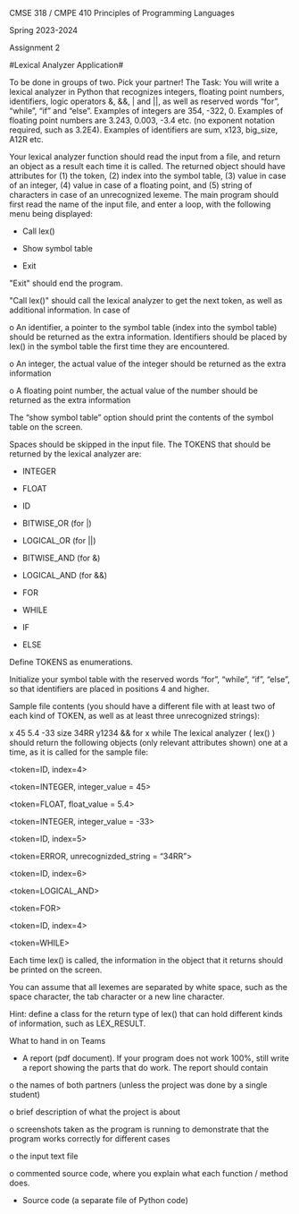 CMSE 318 / CMPE 410 Principles of Programming Languages

Spring 2023-2024

Assignment 2 

#Lexical Analyzer Application#

To be done in groups of two. Pick your partner! 
The Task:
You will write a lexical analyzer in Python that recognizes integers, floating point numbers, 
identifiers, logic operators &, &&, | and ||, as well as reserved words “for”, “while”, “if” and 
“else”. Examples of integers are 354, -322, 0. Examples of floating point numbers are 3.243, 
0.003, -3.4 etc. (no exponent notation required, such as 3.2E4). Examples of identifiers are sum, 
x123, big_size, A12R etc. 

Your lexical analyzer function should read the input from a file, and return an object as a result 
each time it is called. The returned object should have attributes for (1) the token, (2) index into 
the symbol table, (3) value in case of an integer, (4) value in case of a floating point, and (5) 
string of characters in case of an unrecognized lexeme. 
The main program should first read the name of the input file, and enter a loop, with the 
following menu being displayed: 

- Call lex()
  
- Show symbol table
  
- Exit
  
"Exit" should end the program. 

"Call lex()" should call the lexical analyzer to get the next token, as well as additional 
information. In case of

o An identifier, a pointer to the symbol table (index into the symbol table) should be
returned as the extra information. Identifiers should be placed by lex() in the symbol
table the first time they are encountered.

o An integer, the actual value of the integer should be returned as the extra information

o A floating point number, the actual value of the number should be returned as the extra
information

The “show symbol table” option should print the contents of the symbol table on the screen. 
 
Spaces should be skipped in the input file. 
 The TOKENS that should be returned by the lexical analyzer are: 
 
- INTEGER

- FLOAT

- ID

- BITWISE_OR (for |)

- LOGICAL_OR (for ||)

- BITWISE_AND (for &)

- LOGICAL_AND (for &&)

- FOR

- WHILE

- IF

- ELSE

Define TOKENS as enumerations. 

Initialize your symbol table with the reserved words “for”, “while”, “if”, “else”, so that 
identifiers are placed in positions 4 and higher.

Sample file contents (you should have a different file with at least two of each kind of TOKEN, 
as well as at least three unrecognized strings): 

x 45 5.4 -33 size 34RR y1234 && for x while
The lexical analyzer ( lex() ) should return the following objects (only relevant attributes shown) 
one at a time, as it is called for the sample file: 

<token=ID, index=4> 

<token=INTEGER, integer_value = 45> 

<token=FLOAT, float_value = 5.4> 

<token=INTEGER, integer_value = -33> 

<token=ID, index=5> 

<token=ERROR, unrecognizded_string = “34RR”> 

<token=ID, index=6> 

<token=LOGICAL_AND> 

<token=FOR> 

<token=ID, index=4> 

<token=WHILE> 

Each time lex() is called, the information in the object that it returns should be printed on the 
screen. 

You can assume that all lexemes are separated by white space, such as the space character, the 
tab character or a new line character. 

Hint: define a class for the return type of lex() that can hold different kinds of information, such 
as LEX_RESULT. 

What to hand in on Teams
- A report (pdf document). If your program does not work 100%, still write a report showing
the parts that do work. The report should contain

o the names of both partners (unless the project was done by a single student)

o brief description of what the project is about

o screenshots taken as the program is running to demonstrate that the program works
correctly for different cases

o the input text file

o commented source code, where you explain what each function / method does.

- Source code (a separate file of Python code)
